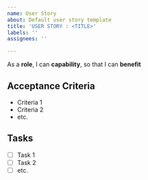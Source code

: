 ```yaml
---
name: User Story
about: Default user story template
title: 'USER STORY : <TITLE>'
labels: ''
assignees: ''

---
```


As a **role**, I can **capability**, so that I can **benefit**

## Acceptance Criteria
* Criteria 1
* Criteria 2
* etc.

## Tasks
- [ ] Task 1
- [ ] Task 2
- [ ] etc.
